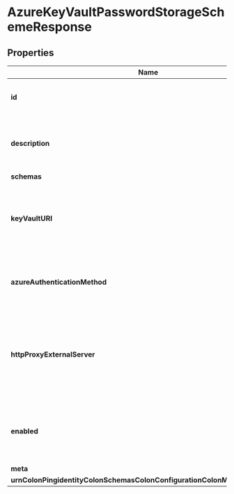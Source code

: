 

# AzureKeyVaultPasswordStorageSchemeResponse


## Properties

| Name | Type | Description | Notes |
|------------ | ------------- | ------------- | -------------|
|**id** | **String** | Name of the Password Storage Scheme |  |
|**description** | **String** | A description for this Password Storage Scheme |  [optional] |
|**schemas** | **List&lt;EnumazureKeyVaultPasswordStorageSchemeSchemaUrn&gt;** |  |  |
|**keyVaultURI** | **String** | The URI that identifies the Azure Key Vault from which the secret is to be retrieved. |  |
|**azureAuthenticationMethod** | **String** | The mechanism used to authenticate to the Azure service. |  |
|**httpProxyExternalServer** | **String** | A reference to an HTTP proxy server that should be used for requests sent to the Azure service. |  [optional] |
|**enabled** | **Boolean** | Indicates whether the Password Storage Scheme is enabled for use. |  |
|**meta** | [**MetaMeta**](MetaMeta.md) |  |  [optional] |
|**urnColonPingidentityColonSchemasColonConfigurationColonMessagesColon20** | [**MetaUrnPingidentitySchemasConfigurationMessages20**](MetaUrnPingidentitySchemasConfigurationMessages20.md) |  |  [optional] |




